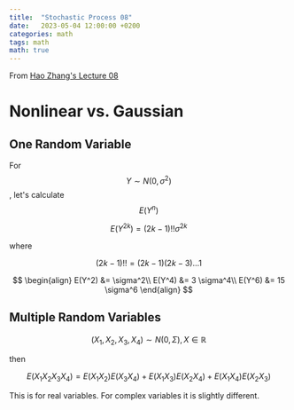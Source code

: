 ```yaml
---
title:  "Stochastic Process 08"
date:   2023-05-04 12:00:00 +0200
categories: math
tags: math
math: true
---
```


From [Hao Zhang's Lecture 08](https://v.ucas.ac.cn/course/CourseIndex.do?courseid=b917aacfcbfe4649aaec1d46bb8edd51)

# Nonlinear vs. Gaussian

## One Random Variable

For $$Y \sim N(0, \sigma^2)$$, let's calculate $$E(Y^n)$$

$$
E(Y^{2k}) = (2k-1)!! \sigma^{2k}
$$

where

$$
(2k-1)!! = (2k-1) (2k-3) \dots 1
$$

$$
\begin{align}
E(Y^2) &= \sigma^2\\
E(Y^4) &= 3 \sigma^4\\
E(Y^6) &= 15 \sigma^6
\end{align}
$$

## Multiple Random Variables

$$
(X_1, X_2, X_3, X_4) \sim N(0, \Sigma), X \in \mathbb{R}
$$

then

$$
E(X_1 X_2 X_3 X_4) = E(X_1 X_2) E(X_3 X_4) + E(X_1 X_3) E(X_2 X_4) + E(X_1 X_4) E(X_2 X_3)
$$

This is for real variables.
For complex variables it is slightly different.
